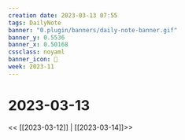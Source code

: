 ```yaml
---
creation date: 2023-03-13 07:55
tags: DailyNote
banner: "0.plugin/banners/daily-note-banner.gif"
banner_y: 0.5536
banner_x: 0.50168
cssclass: noyaml
banner_icon: 💌
week: 2023-11
---
```


# 2023-03-13

<< [[2023-03-12]] | [[2023-03-14]]>>

